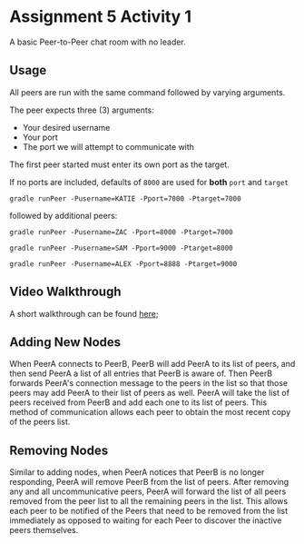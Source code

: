 # Assignment 5 Activity 1 #
A basic Peer-to-Peer chat room with no leader. 

## Usage ##
All peers are run with the same command followed by varying arguments. 

The peer expects three (3) arguments: 
- Your desired username 
- Your port
- The port we will attempt to communicate with

The first peer started must enter its own port as the target.  

If no ports are included, defaults of `8000` are used for **both** `port` and `target`

`gradle runPeer -Pusername=KATIE -Pport=7000 -Ptarget=7000`

followed by additional peers:  

`gradle runPeer -Pusername=ZAC -Pport=8000 -Ptarget=7000`

`gradle runPeer -Pusername=SAM -Pport=9000 -Ptarget=8000`

`gradle runPeer -Pusername=ALEX -Pport=8888 -Ptarget=9000`


## Video Walkthrough ##
A short walkthrough can be found [here](https://youtu.be/zI7MOCaFqFA);

## Adding New Nodes ##
When PeerA connects to PeerB, PeerB will add PeerA to its list of peers, and then send PeerA a list of all 
entries that PeerB is aware of. Then PeerB forwards PeerA's connection message to the peers in the list so 
that those peers may add PeerA to their list of peers as well. PeerA will take the list of peers received 
from PeerB and add each one to its list of peers. This method of communication allows each peer to obtain 
the most recent copy of the peers list. 

## Removing Nodes ##
Similar to adding nodes, when PeerA notices that PeerB is no longer responding, PeerA will remove PeerB from 
the list of peers. After removing any and all uncommunicative peers, PeerA will forward the list of 
all peers removed from the peer list to all the remaining peers in the list. This allows each peer to 
be notified of the Peers that need to be removed from the list immediately as opposed to waiting for 
each Peer to discover the inactive peers themselves. 
